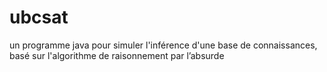 # ubcsat
un programme java pour simuler l'inférence d'une base de connaissances, basé sur l'algorithme de raisonnement par l’absurde
